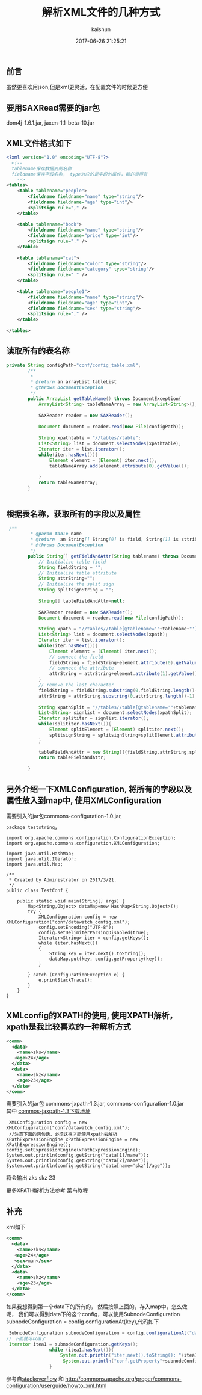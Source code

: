 ﻿---
title: 解析XML文件的几种方式
date: 2017-06-26 21:25:21
tags: [java,xml解析]
categories: [programme]
author: kaishun
id: 75
permalink: xml-parse1
---

## 前言
虽然更喜欢用json,但是xml更灵活，在配置文件的时候更方便

## 要用SAXRead需要的jar包
dom4j-1.6.1.jar, jaxen-1.1-beta-10.jar


## XML文件格式如下
```xml
<?xml version="1.0" encoding="UTF-8"?>  
  <!-- 
  tablename保存数据表的名称
  fieldname保存字段名称， type对应的是字段的属性，都必须得有
    -->
<tables>  
	<table tablename="people">
		<fieldname fieldname="name" type="string"/>
		<fieldname fieldname="age" type="int"/>
		<splitsign rule="," />
	</table>
	
	<table tablename="book">
		<fieldname fieldname="name" type="string"/>
		<fieldname fieldname="price" type="int"/>
		<splitsign rule="." />
	</table>
	
	<table tablename="cat">
		<fieldname fieldname="color" type="string"/>
		<fieldname fieldname="category" type="string"/>
		<splitsign rule=" " />
	</table>
	
	<table tablename="people1">
		<fieldname fieldname="name" type="string"/>
		<fieldname fieldname="age" type="int"/>
		<fieldname fieldname="sex" type="string"/>
		<splitsign rule="," />
	</table>
	
</tables>  
```

## 读取所有的表名称
```java
private String configPath="conf/config_table.xml";
		/**
		 * 
		 * @return an arrayList tableList
		 * @throws DocumentException
		 */
	    public ArrayList getTableName() throws DocumentException{
	    	ArrayList<String> tableNameArray = new ArrayList<String>();
	        
	        SAXReader reader = new SAXReader();  
	          
	        Document document = reader.read(new File(configPath));  
	        
	        String xpathtable = "//tables//table";
	        List<String> list = document.selectNodes(xpathtable);
	        Iterator iter = list.iterator();
	        while(iter.hasNext()){
	        	Element element = (Element) iter.next();
	        	tableNameArray.add(element.attribute(0).getValue());
	        	      	
	        }
	        return tableNameArray;
	    }
	    
``` 

##  根据表名称，获取所有的字段以及属性
```java
 /**
	     * @param table name
	     * @return	an String[] String[0] is field, String[1] is sttribute
	     * @throws DocumentException
	     */
	    public String[] getFieldAndAttr(String tablename) throws DocumentException{
	        // Initialize table field
	    	String fieldString = "";
	    	// Initialize table attribute
	        String attrString="";
	        // Initialize the split sign
	        String splitsignString = "";
	        
	        String[] tableFieldAndAttr=null;
	    	
	        SAXReader reader = new SAXReader();  
	        Document document = reader.read(new File(configPath));  
	        
	        String xpath = "//tables//table[@tablename='"+tablename+"']//fieldname";
	        List<String> list = document.selectNodes(xpath);
	        Iterator iter = list.iterator();
	        while(iter.hasNext()){
	        	Element element = (Element) iter.next();
	        	// connect the field
	        	fieldString = fieldString+element.attribute(0).getValue()+ " ";
	        	// connect the attribute
	        	attrString = attrString+element.attribute(1).getValue()+ " ";
	        }
	        // remove the last character
	        fieldString = fieldString.substring(0,fieldString.length()-1);
	        attrString = attrString.substring(0,attrString.length()-1);
	        
	        String xpathSplit = "//tables//table[@tablename='"+tablename+"']//splitsign";
	        List<String> signlist = document.selectNodes(xpathSplit);
	        Iterator splititer = signlist.iterator();
	        while(splititer.hasNext()){
	        	Element splitElement = (Element) splititer.next();
	        	splitsignString = splitsignString+splitElement.attribute(0).getValue();
	        }
	 
	        tableFieldAndAttr = new String[]{fieldString,attrString,splitsignString};
	        return tableFieldAndAttr;
	    
	    }  
```  

## 另外介绍一下XMLConfiguration, 将所有的字段以及属性放入到map中, 使用XMLConfiguration
需要引入的jar包commons-configuration-1.0.jar,
```
package teststring;

import org.apache.commons.configuration.ConfigurationException;
import org.apache.commons.configuration.XMLConfiguration;

import java.util.HashMap;
import java.util.Iterator;
import java.util.Map;

/**
 * Created by Administrator on 2017/3/21.
 */
public class TestConf {

    public static void main(String[] args) {
        Map<String,Object> dataMap=new HashMap<String,Object>();
        try {
            XMLConfiguration config = new XMLConfiguration("conf/datawatch_config.xml");
            config.setEncoding("UTF-8");
            config.setDelimiterParsingDisabled(true);
            Iterator<String> iter = config.getKeys();
            while (iter.hasNext())
            {
                String key = iter.next().toString();
                dataMap.put(key, config.getProperty(key));
            }

        } catch (ConfigurationException e) {
            e.printStackTrace();
        }
    }
}

```

## XMLconfig的XPATH的使用, 使用XPATH解析， xpath是我比较喜欢的一种解析方式
```xml
<comm>
  <data>
    <name>zks</name>
   <age>24</age>
  </data>
  <data>
    <name>skz</name>
    <age>23</age>
  </data>
</comm>

```
需要引入的jar包 commons-jxpath-1.3.jar, 
commons-configuration-1.0.jar  
其中 [commos-jaxpath-1.3下载地址](http://commons.apache.org/proper/commons-jxpath/download_jxpath.cgi)
```
 XMLConfiguration config = new XMLConfiguration("conf/datawatch_config.xml");
 //注意下面的两句话，必须这样才能使用xpath去解析
XPathExpressionEngine xPathExpressionEngine = new XPathExpressionEngine();
config.setExpressionEngine(xPathExpressionEngine);
System.out.println(config.getString("data[1]/name"));
System.out.println(config.getString("data[2]/name"));
System.out.println(config.getString("data[name='skz']/age"));
```
将会输出
zks
skz
23  

更多XPATH解析方法参考 菜鸟教程  


## 补充 
xml如下
```xml
<comm>
  <data>
    <name>zks</name>
   <age>24</age>
   <sex>man</sex>
  </data>
  <data>
    <name>skz</name>
    <age>23</age>
  </data>
</comm>
```  
如果我想得到第一个data下的所有的， 然后按照上面的，存入map中，怎么做呢， 我们可以得到data下的这个config，可以使用SubnodeConfiguration subnodeConfiguration = config.configurationAt(key),代码如下
```java
 SubnodeConfiguration subnodeConfiguration = config.configurationAt("data[1]");
// 下面就可以用了
 Iterator itea1 = subnodeConfiguration.getKeys();
                while (itea1.hasNext()){
                    System.out.println("iter.next().toString(): "+itea1.next().toString());
                     System.out.println("conf.getProperty"+subnodeConfiguration.getProperty(key));
                }
```  
参考自[stackoverflow](http://stackoverflow.com/questions/14388418/apache-commons-xmlconfiguration-how-to-fetch-a-list-of-objects-at-a-given-node) 和 http://commons.apache.org/proper/commons-configuration/userguide/howto_xml.html  